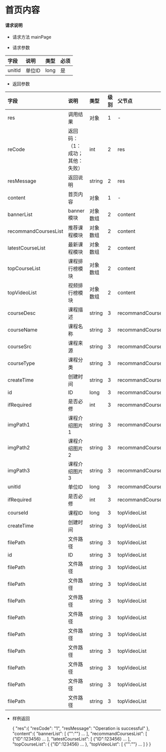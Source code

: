 # 首页内容

#### **请求说明**

* 请求方法 mainPage

* 请求参数

| 字段 | 说明 | 类型 | 必须 |
| :--- | :--- | :--- | :--- |
| unitId| 单位ID | long | 是 |

* 返回参数

| 字段 | 说明 | 类型 | 级别 | 父节点 |
| :--- | :--- | :--- | :--- | :--- |
| res | 调用结果 | 对象 | 1 | - |
| reCode | 返回码：（1：成功；其他：失败） | int | 2 | res |
| resMessage| 返回说明 | string | 2 | res |
| content| 首页内容 | 对象 | 1 | - |
| bannerList | banner模块 | 对象数组 | 2 | content |
| recommandCoursesList| 推荐课程模块 | 对象数组 | 2 | content |
| latestCourseList | 最新课程模块 | 对象数组 | 2 | content |
| topCourseList| 课程排行榜模块 | 对象数组 | 2 | content |
| topVideoList | 视频排行榜模块 | 对象数组 | 2 | content |
| courseDesc| 课程描述 | string | 3 | recommandCoursesList,latestCourseList,topCourseList|
| courseName| 课程名称 | string | 3 | recommandCoursesList,latestCourseList,topCourseList|
| courseSrc| 课程来源 | string | 3 | recommandCoursesList,latestCourseList,topCourseList|
| courseType| 课程分类 | string | 3 | recommandCoursesList,latestCourseList,topCourseList|
| createTime| 创建时间 | string | 3 | recommandCoursesList,latestCourseList,topCourseList|
| id| ID | long | 3 | recommandCoursesList,latestCourseList,topCourseList|
| ifRequired | 是否必修 | int | 3 | recommandCoursesList,latestCourseList,topCourseList|
| imgPath1| 课程介绍图片1 | string | 3 | recommandCoursesList,latestCourseList,topCourseList|
| imgPath2| 课程介绍图片2 | string | 3 | recommandCoursesList,latestCourseList,topCourseList|
| imgPath3| 课程介绍图片3 | string | 3 | recommandCoursesList,latestCourseList,topCourseList|
| unitId| 单位ID | long | 3 | recommandCoursesList,latestCourseList,topCourseList|
| ifRequired | 是否必修 | int | 3 | recommandCoursesList,latestCourseList,topCourseList|
| courseId| 课程ID| long | 3 | topVideoList|
| createTime| 创建时间 | string | 3 | topVideoList|
| filePath | 文件路径 | string | 3 | topVideoList|
| id| ID | string | 3 | topVideoList|
| filePath | 文件路径 | string | 3 | topVideoList|
|filePath | 文件路径 | string | 3 | topVideoList|
|filePath | 文件路径 | string | 3 | topVideoList|
|filePath | 文件路径 | string | 3 | topVideoList|
|filePath | 文件路径 | string | 3 | topVideoList|
|filePath | 文件路径 | string | 3 | topVideoList|
|filePath | 文件路径 | string | 3 | topVideoList|
|filePath | 文件路径 | string | 3 | topVideoList|
|filePath | 文件路径 | string | 3 | topVideoList|


* 样例返回
  
  {
    "res":{
            "resCode": "1", 
            "resMessage": "Operation is successful"
        },
    "content":{
       "bannerList":
       [
           {"":""}
           ...
       ],
       "recommandCoursesList":
       [
           {"ID":123456}
           ...
       ],
       "latestCourseList":
       [
           {"ID":123456}
           ...
       ],
       "topCourseList":
       {
           {"ID":123456}
           ...
       },
       "topVideoList":
        [
           {"":""}
           ...
        ]
    } 
}

